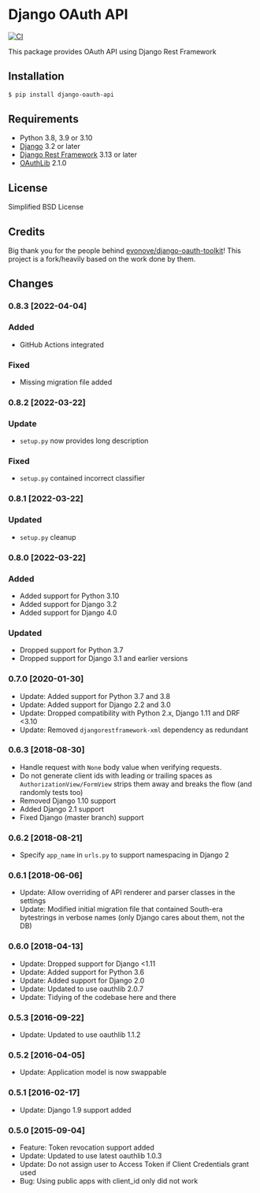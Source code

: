 Django OAuth API
================

[![CI](https://github.com/eofs/django-oauth-api/actions/workflows/main.yml/badge.svg)](https://github.com/eofs/django-oauth-api/actions/workflows/main.yml)

This package provides OAuth API using Django Rest Framework

## Installation
```bash
$ pip install django-oauth-api
```

## Requirements
- Python 3.8, 3.9 or 3.10
- [Django](https://www.djangoproject.com/) 3.2 or later
- [Django Rest Framework](http://django-rest-framework.org/) 3.13 or later
- [OAuthLib](https://github.com/idan/oauthlib) 2.1.0

## License
Simplified BSD License

## Credits
Big thank you for the people behind [evonove/django-oauth-toolkit](https://github.com/evonove/django-oauth-toolkit)! This project is a fork/heavily based on the work done by them.

## Changes

### 0.8.3 [2022-04-04]

### Added
- GitHub Actions integrated

### Fixed
- Missing migration file added

### 0.8.2 [2022-03-22]

### Update
- `setup.py` now provides long description

### Fixed
- `setup.py` contained incorrect classifier

### 0.8.1 [2022-03-22]

### Updated
- `setup.py` cleanup

### 0.8.0 [2022-03-22]

### Added
- Added support for Python 3.10
- Added support for Django 3.2
- Added support for Django 4.0

### Updated
- Dropped support for Python 3.7
- Dropped support for Django 3.1 and earlier versions

### 0.7.0 [2020-01-30] 

- Update: Added support for Python 3.7 and 3.8
- Update: Added support for Django 2.2 and 3.0
- Update: Dropped compatibility with Python 2.x, Django 1.11 and DRF <3.10
- Update: Removed `djangorestframework-xml` dependency as redundant

### 0.6.3 [2018-08-30]

- Handle request with `None` body value when verifying requests.
- Do not generate client ids with leading or trailing spaces as `AuthorizationView/FormView` strips them away and breaks the flow (and randomly tests too)
- Removed Django 1.10 support
- Added Django 2.1 support
- Fixed Django (master branch) support

### 0.6.2 [2018-08-21]

- Specify `app_name` in `urls.py` to support namespacing in Django 2

### 0.6.1 [2018-06-06]

- Update: Allow overriding of API renderer and parser classes in the settings
- Update: Modified initial migration file that contained South-era bytestrings in verbose names (only Django cares about them, not the DB)

### 0.6.0 [2018-04-13]

- Update: Dropped support for Django <1.11
- Update: Added support for Python 3.6
- Update: Added support for Django 2.0
- Update: Updated to use oauthlib 2.0.7
- Update: Tidying of the codebase here and there

### 0.5.3 [2016-09-22]

- Update: Updated to use oauthlib 1.1.2

### 0.5.2 [2016-04-05]

- Update: Application model is now swappable

### 0.5.1 [2016-02-17]

- Update: Django 1.9 support added

### 0.5.0 [2015-09-04]

- Feature: Token revocation support added
- Update: Updated to use latest oauthlib 1.0.3
- Update: Do not assign user to Access Token if Client Credentials grant used
- Bug: Using public apps with client_id only did not work
